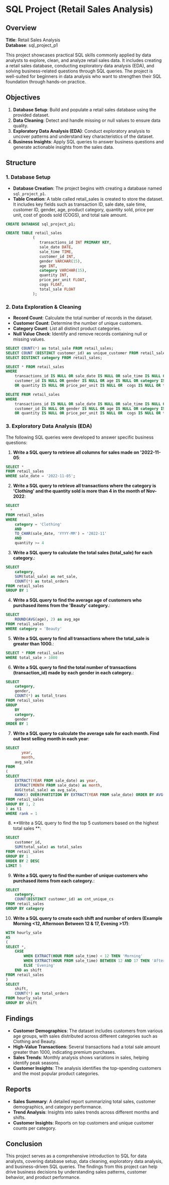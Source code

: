 # SQL Project (Retail Sales Analysis)

## Overview

**Title**: Retail Sales Analysis  
**Database**: sql_project_p1

This project showcases practical SQL skills commonly applied by data analysts to explore, clean, and analyze retail sales data. It includes creating a retail sales database, conducting exploratory data analysis (EDA), and solving business-related questions through SQL queries. The project is well-suited for beginners in data analysis who want to strengthen their SQL foundation through hands-on practice.

## Objectives

1. **Database Setup**: Build and populate a retail sales database using the provided dataset.
2. **Data Cleaning**: Detect and handle missing or null values to ensure data quality.
3. **Exploratory Data Analysis (EDA)**: Conduct exploratory analysis to uncover patterns and understand key characteristics of the dataset.
4. **Business Insights**: Apply SQL queries to answer business questions and generate actionable insights from the sales data.

## Structure

### 1. Database Setup

- **Database Creation**: The project begins with creating a database named `sql_project_p1`.
- **Table Creation**: A table called retail_sales is created to store the dataset. It includes key fields such as transaction ID, sale date, sale time, customer ID, gender, age, product category, quantity sold, price per unit, cost of goods sold (COGS), and total sale amount.

```sql
CREATE DATABASE sql_project_p1;

CREATE TABLE retail_sales
            (
               transactions_id INT PRIMARY KEY,
               sale_date DATE,
               sale_time TIME,	
               customer_id INT,
               gender VARCHAR(15),
               age INT,
               category VARCHAR(15),
               quantity INT,
               price_per_unit FLOAT,
               cogs FLOAT,
               total_sale FLOAT
            );
```

### 2. Data Exploration & Cleaning 

- **Record Count**: Calculate the total number of records in the dataset.
- **Customer Count**: Determine the number of unique customers.
- **Category Count**: List all distinct product categories.
- **Null Value Check**: Identify and remove records containing null or missing values.

```sql
SELECT COUNT(*) as total_sale FROM retail_sales;
SELECT COUNT (DISTINCT customer_id) as unique_customer FROM retail_sales;
SELECT DISTINCT category FROM retail_sales;

SELECT * FROM retail_sales
WHERE 
    transactions_id IS NULL OR sale_date IS NULL OR sale_time IS NULL OR
    customer_id IS NULL OR gender IS NULL OR age IS NULL OR category IS NULL
    OR quantity IS NULL OR price_per_unit IS NULL OR  cogs IS NULL OR total_sale IS NULL;

DELETE FROM retail_sales
WHERE 
    transactions_id IS NULL OR sale_date IS NULL OR sale_time IS NULL OR
    customer_id IS NULL OR gender IS NULL OR age IS NULL OR category IS NULL
    OR quantity IS NULL OR price_per_unit IS NULL OR  cogs IS NULL OR total_sale IS NULL;
```

### 3. Exploratory Data Analysis (EDA)

The following SQL queries were developed to answer specific business questions:

1. **Write a SQL query to retrieve all columns for sales made on '2022-11-05**:
```sql
SELECT *
FROM retail_sales
WHERE sale_date = '2022-11-05';
```

2. **Write a SQL query to retrieve all transactions where the category is 'Clothing' and the quantity sold is more than 4 in the month of Nov-2022**:
```sql
SELECT 
  *
FROM retail_sales
WHERE 
    category = 'Clothing'
    AND 
    TO_CHAR(sale_date, 'YYYY-MM') = '2022-11'
    AND
    quantity >= 4
```

3. **Write a SQL query to calculate the total sales (total_sale) for each category.**:
```sql
SELECT 
    category,
    SUM(total_sale) as net_sale,
    COUNT(*) as total_orders
FROM retail_sales
GROUP BY 1
```

4. **Write a SQL query to find the average age of customers who purchased items from the 'Beauty' category.**:
```sql
SELECT
    ROUND(AVG(age), 2) as avg_age
FROM retail_sales
WHERE category = 'Beauty'
```

5. **Write a SQL query to find all transactions where the total_sale is greater than 1000.**:
```sql
SELECT * FROM retail_sales
WHERE total_sale > 1000
```

6. **Write a SQL query to find the total number of transactions (transaction_id) made by each gender in each category.**:
```sql
SELECT 
    category,
    gender,
    COUNT(*) as total_trans
FROM retail_sales
GROUP 
    BY 
    category,
    gender
ORDER BY 1
```

7. **Write a SQL query to calculate the average sale for each month. Find out best selling month in each year**:
```sql
SELECT 
       year,
       month,
    avg_sale
FROM 
(    
SELECT 
    EXTRACT(YEAR FROM sale_date) as year,
    EXTRACT(MONTH FROM sale_date) as month,
    AVG(total_sale) as avg_sale,
    RANK() OVER(PARTITION BY EXTRACT(YEAR FROM sale_date) ORDER BY AVG(total_sale) DESC) as rank
FROM retail_sales
GROUP BY 1, 2
) as t1
WHERE rank = 1
```

8. **Write a SQL query to find the top 5 customers based on the highest total sales **:
```sql
SELECT 
    customer_id,
    SUM(total_sale) as total_sales
FROM retail_sales
GROUP BY 1
ORDER BY 2 DESC
LIMIT 5
```

9. **Write a SQL query to find the number of unique customers who purchased items from each category.**:
```sql
SELECT 
    category,    
    COUNT(DISTINCT customer_id) as cnt_unique_cs
FROM retail_sales
GROUP BY category
```

10. **Write a SQL query to create each shift and number of orders (Example Morning <12, Afternoon Between 12 & 17, Evening >17)**:
```sql
WITH hourly_sale
AS
(
SELECT *,
    CASE
        WHEN EXTRACT(HOUR FROM sale_time) < 12 THEN 'Morning'
        WHEN EXTRACT(HOUR FROM sale_time) BETWEEN 12 AND 17 THEN 'Afternoon'
        ELSE 'Evening'
    END as shift
FROM retail_sales
)
SELECT 
    shift,
    COUNT(*) as total_orders    
FROM hourly_sale
GROUP BY shift
```

## Findings

- **Customer Demographics**: The dataset includes customers from various age groups, with sales distributed across different categories such as Clothing and Beauty.
- **High-Value Transactions**: Several transactions had a total sale amount greater than 1000, indicating premium purchases.
- **Sales Trends**: Monthly analysis shows variations in sales, helping identify peak seasons.
- **Customer Insights**: The analysis identifies the top-spending customers and the most popular product categories.

## Reports

- **Sales Summary**: A detailed report summarizing total sales, customer demographics, and category performance.
- **Trend Analysis**: Insights into sales trends across different months and shifts.
- **Customer Insights**: Reports on top customers and unique customer counts per category.

## Conclusion

This project serves as a comprehensive introduction to SQL for data analysts, covering database setup, data cleaning, exploratory data analysis, and business-driven SQL queries. The findings from this project can help drive business decisions by understanding sales patterns, customer behavior, and product performance.









